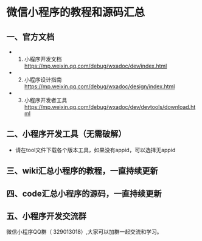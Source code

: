 # 微信小程序的教程和源码汇总

##  一、官方文档  
 -  1. 小程序开发文档 https://mp.weixin.qq.com/debug/wxadoc/dev/index.html 
 -  2. 小程序设计指南 https://mp.weixin.qq.com/debug/wxadoc/design/index.html  
 -  3. 小程序开发者工具 https://mp.weixin.qq.com/debug/wxadoc/dev/devtools/download.html

## 二、小程序开发工具（无需破解）
 -  请在tool文件下载各个版本工具，如果没有appid，可以选择无appid 
 
## 三、wiki汇总小程序的教程，一直持续更新 
## 四、code汇总小程序的源码，一直持续更新 
## 五、小程序开发交流群  
微信小程序QQ群（ 329013018）,大家可以加群一起交流和学习。
